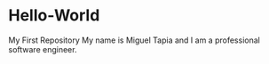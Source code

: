 # Hello-World
My First Repository
My name is Miguel Tapia and I am a professional software engineer.
